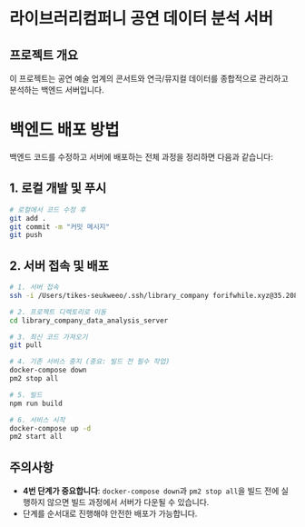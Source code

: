 # 라이브러리컴퍼니 공연 데이터 분석 서버

## 프로젝트 개요

이 프로젝트는 공연 예술 업계의 콘서트와 연극/뮤지컬 데이터를 종합적으로 관리하고 분석하는 백엔드 서버입니다.

# 백엔드 배포 방법

백엔드 코드를 수정하고 서버에 배포하는 전체 과정을 정리하면 다음과 같습니다:

## 1. 로컬 개발 및 푸시

```bash
# 로컬에서 코드 수정 후
git add .
git commit -m "커밋 메시지"
git push
```

## 2. 서버 접속 및 배포

```bash
# 1. 서버 접속
ssh -i /Users/tikes-seukweeo/.ssh/library_company forifwhile.xyz@35.208.29.100

# 2. 프로젝트 디렉토리로 이동
cd library_company_data_analysis_server

# 3. 최신 코드 가져오기
git pull

# 4. 기존 서비스 중지 (중요: 빌드 전 필수 작업)
docker-compose down
pm2 stop all

# 5. 빌드
npm run build

# 6. 서비스 시작
docker-compose up -d
pm2 start all
```

## 주의사항

- **4번 단계가 중요합니다**: `docker-compose down`과 `pm2 stop all`을 빌드 전에 실행하지 않으면 빌드 과정에서 서버가 다운될 수 있습니다.
- 단계를 순서대로 진행해야 안전한 배포가 가능합니다.
